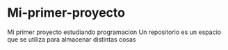 # Mi-primer-proyecto
Mi primer proyecto estudiando programacion
 Un repositorio es un espacio que se utiliza para almacenar distintas cosas
